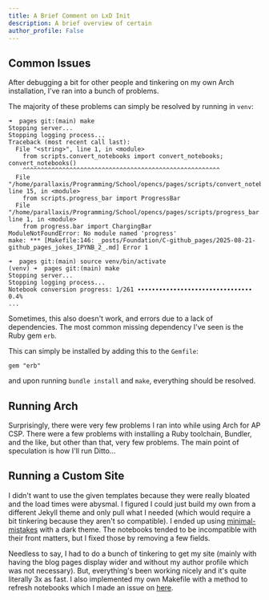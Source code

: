 ```yaml
---
title: A Brief Comment on LxD Init
description: A brief overview of certain
author_profile: False
---
```


## Common Issues

After debugging a bit for other people and tinkering on my own Arch installation, I've ran into a bunch of problems.

The majority of these problems can simply be resolved by running in `venv`:

```console
➜  pages git:(main) make
Stopping server...
Stopping logging process...
Traceback (most recent call last):
  File "<string>", line 1, in <module>
    from scripts.convert_notebooks import convert_notebooks; convert_notebooks()
    ^^^^^^^^^^^^^^^^^^^^^^^^^^^^^^^^^^^^^^^^^^^^^^^^^^^^^^^
  File "/home/parallaxis/Programming/School/opencs/pages/scripts/convert_notebooks.py", line 15, in <module>
    from scripts.progress_bar import ProgressBar
  File "/home/parallaxis/Programming/School/opencs/pages/scripts/progress_bar.py", line 1, in <module>
    from progress.bar import ChargingBar
ModuleNotFoundError: No module named 'progress'
make: *** [Makefile:146: _posts/Foundation/C-github_pages/2025-08-21-github_pages_jokes_IPYNB_2_.md] Error 1

➜  pages git:(main) source venv/bin/activate
(venv) ➜  pages git:(main) make
Stopping server...
Stopping logging process...
Notebook conversion progress: 1/261 ∙∙∙∙∙∙∙∙∙∙∙∙∙∙∙∙∙∙∙∙∙∙∙∙∙∙∙∙∙∙∙∙ 0.4% 
...
```

Sometimes, this also doesn't work, and errors due to a lack of dependencies. The most common missing dependency I've seen is the Ruby gem `erb`.

This can simply be installed by adding this to the `Gemfile`:
```
gem "erb"
```
and upon running `bundle install` and `make`, everything should be resolved.


## Running Arch
Surprisingly, there were very few problems I ran into while using Arch for AP CSP. There were a few problems with installing a Ruby toolchain, Bundler, and the like, but other than that, very few problems. The main point of speculation is how I'll run Ditto... 

## Running a Custom Site

I didn't want to use the given templates because they were really bloated and the load times were abysmal. I figured I could just build my own from a different Jekyll theme and only pull what I needed (which would require a bit tinkering because they aren't so compatible). I ended up using [minimal-mistakes](https://mmistakes.github.io/minimal-mistakes/) with a dark theme. The notebooks tended to be incompatible with their front matters, but I fixed those by removing a few fields. 

Needless to say, I had to do a bunch of tinkering to get my site (mainly with having the blog pages display wider and without my author profile which was not necessary). But, everything's been working nicely and it's quite literally 3x as fast. I also implemented my own Makefile with a method to refresh notebooks which I made an issue on [here](https://github.com/mataiodoxion/lxd-apis/issues/2).

